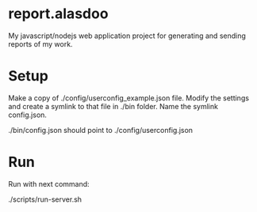 report.alasdoo
============

My javascript/nodejs web application project for generating and sending reports of my work.


Setup
============

Make a copy of ./config/userconfig_example.json file. Modify the settings and create a symlink to that file in ./bin folder. Name the symlink config.json.

./bin/config.json should point to ./config/userconfig.json


Run
============

Run with next command:

./scripts/run-server.sh
